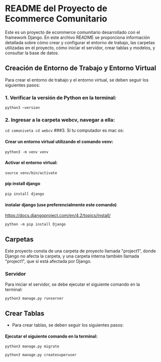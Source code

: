 # README del Proyecto de Ecommerce Comunitario
Este es un proyecto de ecommerce comunitario desarrollado con el framework Django. En este archivo README se proporciona información detallada sobre cómo crear y configurar el entorno de trabajo, las carpetas utilizadas en el proyecto, cómo iniciar el servidor, crear tablas y modelos, y consultar la base de datos.

## Creación de Entorno de Trabajo y Entorno Virtual
Para crear el entorno de trabajo y el entorno virtual, se deben seguir los siguientes pasos:

### 1. Verificar la versión de Python en la terminal:
`python3 —version`

### 2. Ingresar a la carpeta webcv, navegar a ella:

`
cd comuniveta
cd webcv
`
###3. Si tu computador es mac os:

#### Crear un entorno virtual utilizando el comando venv:

`python3 -m venv venv`

#### Activar el entorno virtual:

`source venv/bin/activate`

#### pip install django

`pip install django`

#### instalar django (use preferencialmente este comando)
https://docs.djangoproject.com/en/4.2/topics/install/

`python -m pip install Django`

## Carpetas

Este proyecto consta de una carpeta de proyecto llamada "project1", donde Django no afecta la carpeta, y una carpeta interna también llamada "project1", que sí está afectada por Django.

### Servidor

Para iniciar el servidor, se debe ejecutar el siguiente comando en la terminal:

`python3 manage.py runserver`

## Crear Tablas
- Para crear tablas, se deben seguir los siguientes pasos:

#### Ejecutar el siguiente comando en la terminal:

`python3 manage.py migrate`

`python3 manage.py createsuperuser`


